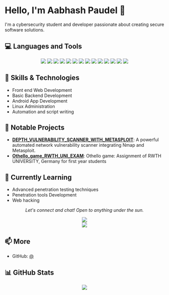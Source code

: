 # Hello, I'm Aabhash Paudel 👋

I'm a cybersecurity student and developer passionate about creating secure software solutions.

## 💻 Languages and Tools
<p align="center">
  <img src="https://img.shields.io/badge/-Python-3776AB?style=flat-square&logo=python&logoColor=white"/>
  <img src="https://img.shields.io/badge/-Java-007396?style=flat-square&logo=java&logoColor=white"/>
  <img src="https://img.shields.io/badge/-C-A8B9CC?style=flat-square&logo=c&logoColor=white"/>
  <img src="https://img.shields.io/badge/-C++-00599C?style=flat-square&logo=c%2B%2B&logoColor=white"/>
  <img src="https://img.shields.io/badge/-HTML5-E34F26?style=flat-square&logo=html5&logoColor=white"/>
  <img src="https://img.shields.io/badge/-CSS3-1572B6?style=flat-square&logo=css3&logoColor=white"/>
  <img src="https://img.shields.io/badge/-JavaScript-F7DF1E?style=flat-square&logo=javascript&logoColor=black"/>
  <img src="https://img.shields.io/badge/-Android-3DDC84?style=flat-square&logo=android&logoColor=white"/>
  <img src="https://img.shields.io/badge/-Linux-FCC624?style=flat-square&logo=linux&logoColor=black"/>
  <img src="https://img.shields.io/badge/-Kali%20Linux-557C94?style=flat-square&logo=kalilinux&logoColor=white"/>
  <img src="https://img.shields.io/badge/-Nmap-4682B4?style=flat-square&logo=nmap&logoColor=white"/>
  <img src="https://img.shields.io/badge/-Metasploit-247C90?style=flat-square&logo=metasploit&logoColor=white"/>
  <img src="https://img.shields.io/badge/-SQLmap-800000?style=flat-square&logo=sqlmap&logoColor=white"/>
  <img src="https://img.shields.io/badge/-Burp%20Suite-FF6F00?style=flat-square&logo=burpsuite&logoColor=white"/>
</p>

## 🔧 Skills & Technologies
- Front end Web Development
- Basic Backend Development
- Android App Development
- Linux Administration
- Automation and script writing

## 🚀 Notable Projects
- [**DEPTH_VULNERABILITY_SCANNER_WITH_METASPLOIT**](https://github.com/Aabhash-Paudel/In_DEPTH_VULNERABILITY_SCANNER_WITH_METASPLOIT): A powerful automated network vulnerability scanner integrating Nmap and Metasploit.
- [**Othello_game_RWTH_UNI_EXAM**](https://github.com/Aabhash-Paudel/Othello_game_RWTH_UNI_EXAM): Othello game: Assignment of RWTH UNIVERSITY, Germany for first year students

## 🌱 Currently Learning
- Advanced penetration testing techniques
- Penetration tools Development
- Web hacking

<p align="center">
  <i>Let's connect and chat! Open to anything under the sun.</i>
  <p align="center">
    <a href="https://www.linkedin.com/in/aabhash-paudel-907b41293/" alt="Linkedin">
      <img src="https://img.shields.io/badge/-LinkedIn-0077B5?style=flat-square&logo=linkedin&logoColor=white"/>
    </a><br>
    <a href="mailto:itsmeavron@gmail.com" alt="Contact me">
      <img src="https://img.shields.io/badge/-Gmail-D14836?style=flat-square&logo=gmail&logoColor=white"/>
    </a>
  </p>
</p>

## 📫 More
- GitHub: [@](https://github.com/)

## 📊 GitHub Stats
<p align="center">
  <img src="https://github-readme-stats.vercel.app/api?username=&show_icons=true&theme=radical"/>
</p>
